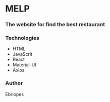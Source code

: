 # MELP
### The website for find the best restaurant

### Technologies
- HTML
- JavaScrit
- React
- Material-UI
- Axios

### Author
Ebriopes
